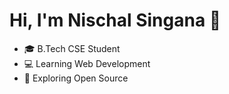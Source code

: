 # Hi, I'm Nischal Singana  👋
- 🎓 B.Tech CSE Student
- 💻 Learning Web Development
- 🚀 Exploring Open Source
